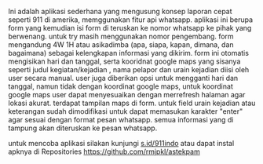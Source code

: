 Ini adalah aplikasi sederhana yang mengusung konsep laporan cepat seperti 911 di amerika, memggunakan fitur api whatsapp. 
aplikasi ini berupa form yang kemudian isi form di teruskan ke nomor whatsapp ke pihak yang berwenang. 
untuk try masih menggunakan nomor pengembang. 
form mengandung 4W 1H atau asikadimba (apa, siapa, kapan, dimana, dan bagaimana) sebagai kelengkapan informasi yang dikirim. 
form ini otomatis mengisikan hari dan tanggal, serta kooridnat google maps yang sisanya seperti judul kegiatan/kejadian , nama pelapor dan urain kejadian diisi oleh user secara manual. 
user juga diberikan opsi untuk mengganti hari dan tanggal, namun tidak dengan koordinat google maps, 
untuk koordinat google maps user dapat menyesuaikan dengan merrefresh halaman agar lokasi akurat. terdapat tampilan maps di form. 
untuk field urain kejadian atau keterangan sudah dimodifikasi untuk dapat memasukan karakter "enter" agar sesuai dengan format pesan whatsapp. 
semua informasi yang di tampung akan diteruskan ke pesan whatsapp. 

untuk mencoba aplikasi silakan kunjungi [s.id/911indo](https://s.id/911indo)
atau dapat instal apknya di Repositories https://github.com/rmjpkl/astekpam
